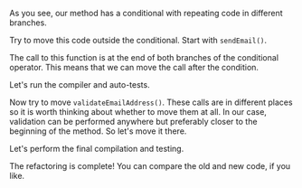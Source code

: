 As you see, our method has a conditional with repeating code in different branches.

Try to move this code outside the conditional. Start with <code>sendEmail()</code>.

The call to this function is at the end of both branches of the conditional operator. This means that we can move the call after the condition.

Let's run the compiler and auto-tests.

Now try to move <code>validateEmailAddress()</code>. These calls are in different places so it is worth thinking about whether to move them at all. In our case, validation can be performed anywhere but preferably closer to the beginning of the method. So let's move it there.

Let's perform the final compilation and testing.

The refactoring is complete! You can compare the old and new code, if you like.
